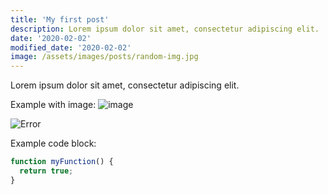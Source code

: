 ```yaml
---
title: 'My first post'
description: Lorem ipsum dolor sit amet, consectetur adipiscing elit.
date: '2020-02-02'
modified_date: '2020-02-02'
image: /assets/images/posts/random-img.jpg
---
```


Lorem ipsum dolor sit amet, consectetur adipiscing elit.

Example with image:
![image](/assets/images/posts/random-img.jpg)

![Error](@@baseUrl@@/assets/images/posts/error.png)

Example code block:

```js
function myFunction() {
  return true;
}
```

